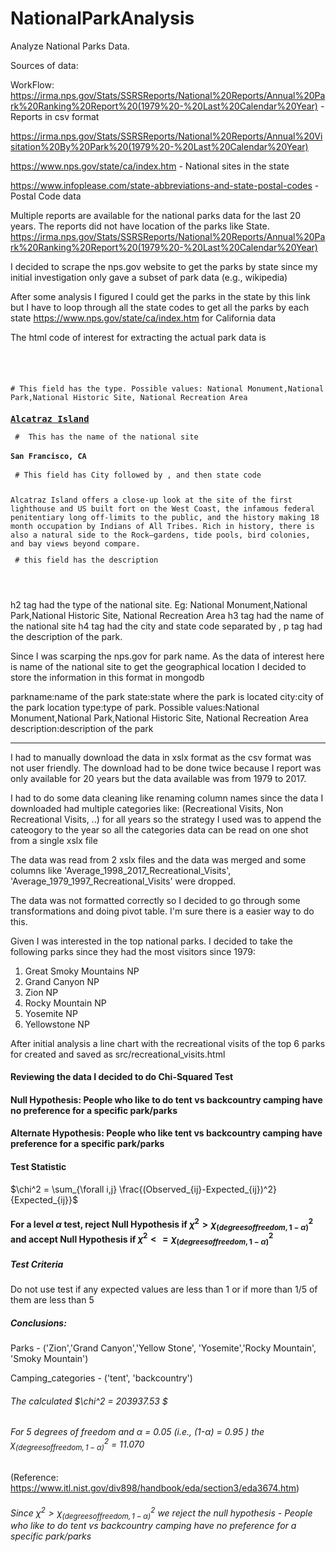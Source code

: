 # NationalParkAnalysis

Analyze National Parks Data. 

Sources of data:

WorkFlow:
https://irma.nps.gov/Stats/SSRSReports/National%20Reports/Annual%20Park%20Ranking%20Report%20(1979%20-%20Last%20Calendar%20Year) - Reports in csv format

https://irma.nps.gov/Stats/SSRSReports/National%20Reports/Annual%20Visitation%20By%20Park%20(1979%20-%20Last%20Calendar%20Year)

https://www.nps.gov/state/ca/index.htm - National sites in the state

https://www.infoplease.com/state-abbreviations-and-state-postal-codes - Postal Code data


Multiple reports are available for the national parks data for the last 20 years. The reports did not have location of the parks like State. 
https://irma.nps.gov/Stats/SSRSReports/National%20Reports/Annual%20Park%20Ranking%20Report%20(1979%20-%20Last%20Calendar%20Year)

I decided to scrape the nps.gov website to get the parks by state since my initial investigation only gave a subset of park data (e.g., wikipedia)

After some analysis I figured I could get the parks in the state by this link but I have to loop through all the state codes to get all the parks by each state
https://www.nps.gov/state/ca/index.htm for California data

The html code of interest for extracting the actual park data is 
<code>
<div class="col-md-9 col-sm-9 col-xs-12 table-cell list_left">
<h2></h2># This field has the type. Possible values: National Monument,National Park,National Historic Site, National Recreation Area
<h3><a href="/alca/" id="anch_9">Alcatraz Island</a></h3> #  This has the name of the national site
<h4>San Francisco, CA</h4> # This field has City followed by , and then state code
<p>
Alcatraz Island offers a close-up look at the site of the first lighthouse and US built fort on the West Coast, the infamous federal penitentiary long off-limits to the public, and the history making 18 month occupation by Indians of All Tribes. Rich in history, there is also a natural side to the Rock—gardens, tide pools, bird colonies, and bay views beyond compare.
</p> # this field has the description
</div>
  
 </code>
 
 h2 tag had the type of the national site. Eg: National Monument,National Park,National Historic Site, National Recreation Area
 h3 tag had the name of the national site
 h4 tag had the city and state code separated by ,
  p tag had the description of the park.
 
Since I was scarping the nps.gov for park name. As the data of interest here is name of the national site to get the geographical location I decided to store the information in this format in mongodb
 
 parkname:name of the park
 state:state where the park is located
 city:city of the park location
 type:type of park. Possible values:National Monument,National Park,National Historic Site, National Recreation Area
 description:description of the park
 
 ****
 I had to manually download the data in xslx format as the csv format was not user friendly. The download had to be done twice because I report was only available for 20 years but the data available was from 1979 to 2017.
 
 I had to do some data cleaning like renaming column names since the data I downloaded had multiple categories like:
 (Recreational Visits, Non Recreational Visits, ..) for all years so the strategy I used was to append the cateogory to the year so all the categories data can be read on one shot from a single xslx file
 
 The data was read from 2 xslx files and the data was merged and some columns like 'Average_1998_2017_Recreational_Visits', 'Average_1979_1997_Recreational_Visits' were dropped. 
 
 The data was not formatted correctly so I decided to go through some transformations and doing pivot table. I'm sure there is a easier way to do this.
 
 Given I was interested in the top national parks. I decided to take the following parks since they had the most visitors since 1979:
 1. Great Smoky Mountains NP
 2. Grand Canyon NP
 3. Zion NP
 4. Rocky Mountain NP
 5. Yosemite NP
 6. Yellowstone NP
 
 After initial analysis a line chart with the recreational visits of the top 6 parks for created and saved as src/recreational_visits.html
 
#### Reviewing the data I decided to do Chi-Squared Test

#### Null Hypothesis: People who like to do tent vs backcountry camping have no preference for a specific park/parks

#### Alternate Hypothesis: People who like tent vs backcountry camping have preference for a specific park/parks

#### Test Statistic
$\chi^2 = \sum_{\forall i,j} \frac{(Observed_{ij}-Expected_{ij})^2}{Expected_{ij}}$

#### For a level $\alpha$ test, reject Null Hypothesis if $\chi^2 > \chi^2_{(degrees of freedom, 1-\alpha)}$ and accept Null Hypothesis if $\chi^2 <= \chi^2_{(degrees of freedom, 1-\alpha)}$

##### Test Criteria
Do not use test if any expected values are less than 1 or if more than 1/5 of them are less than 5

##### Conclusions:

Parks - ('Zion','Grand Canyon','Yellow Stone', 'Yosemite','Rocky Mountain', 'Smoky Mountain')

Camping_categories - ('tent', 'backcountry')

###### The calculated $\chi^2 = 203937.53 $   

###### For 5 degrees of freedom and $\alpha$ = 0.05 (i.e., (1-$\alpha$) = 0.95 ) the  $\chi^2_{(degrees of freedom, 1-\alpha)}$ = 11.070
(Reference: https://www.itl.nist.gov/div898/handbook/eda/section3/eda3674.htm)


###### Since $\chi^2 > \chi^2_{(degrees of freedom, 1-\alpha)}$ we reject the null hypothesis - People who like to do tent vs backcountry camping have no preference for a specific park/parks

 
